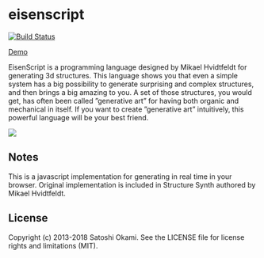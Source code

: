 eisenscript
===========

[![Build Status](https://travis-ci.org/after12am/eisenscript.svg?branch=master)](https://travis-ci.org/after12am/eisenscript)

[Demo](https://after12am.github.io/eisenscript-editor/)

EisenScript is a programming language designed by Mikael Hvidtfeldt for generating 3d structures.
This language shows you that even a simple system has a big possibility to generate surprising
and complex structures, and then brings a big amazing to you. A set of those structures, you would
get, has often been called ”generative art” for having both organic and mechanical in itself.
If you want to create ”generative art” intuitively, this powerful language will be your best friend.

<img src="http://after12am.github.io/eisenscript/shreenshot.png"/>

## Notes

This is a javascript implementation for generating in real time in your browser.
Original implementation is included in Structure Synth authored by Mikael Hvidtfeldt.

## License

Copyright (c) 2013-2018 Satoshi Okami. See the LICENSE file for license rights and limitations (MIT).
